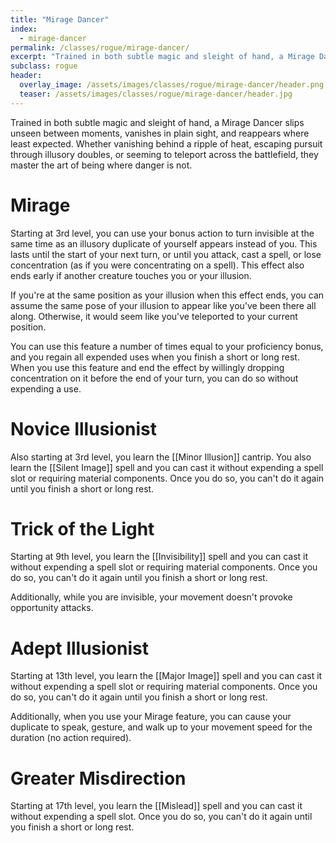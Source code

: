 ```yaml
---
title: "Mirage Dancer"
index:
  - mirage-dancer
permalink: /classes/rogue/mirage-dancer/
excerpt: "Trained in both subtle magic and sleight of hand, a Mirage Dancer slips unseen between moments, vanishes in plain sight, and reappears where least expected."
subclass: rogue
header:
  overlay_image: /assets/images/classes/rogue/mirage-dancer/header.png
  teaser: /assets/images/classes/rogue/mirage-dancer/header.jpg
---
```

Trained in both subtle magic and sleight of hand, a Mirage Dancer slips unseen between moments, vanishes in plain sight, and reappears where least expected. Whether vanishing behind a ripple of heat, escaping pursuit through illusory doubles, or seeming to teleport across the battlefield, they master the art of being where danger is not.

# Mirage
Starting at 3rd level, you can use your bonus action to turn invisible at the same time as an illusory duplicate of yourself appears instead of you. This lasts until the start of your next turn, or until you attack, cast a spell, or lose concentration (as if you were concentrating on a spell). This effect also ends early if another creature touches you or your illusion.

If you're at the same position as your illusion when this effect ends, you can assume the same pose of your illusion to appear like you've been there all along. Otherwise, it would seem like you've teleported to your current position.

You can use this feature a number of times equal to your proficiency bonus, and you regain all expended uses when you finish a short or long rest. When you use this feature and end the effect by willingly dropping concentration on it before the end of your turn, you can do so without expending a use.

# Novice Illusionist 
Also starting at 3rd level, you learn the [[Minor Illusion]] cantrip. You also learn the [[Silent Image]] spell and you can cast it without expending a spell slot or requiring material components. Once you do so, you can't do it again until you finish a short or long rest.

# Trick of the Light
Starting at 9th level, you learn the [[Invisibility]] spell and you can cast it without expending a spell slot or requiring material components. Once you do so, you can't do it again until you finish a short or long rest.

Additionally, while you are invisible, your movement doesn't provoke opportunity attacks.

# Adept Illusionist
Starting at 13th level, you learn the [[Major Image]] spell and you can cast it without expending a spell slot or requiring material components. Once you do so, you can't do it again until you finish a short or long rest.

Additionally, when you use your Mirage feature, you can cause your duplicate to speak, gesture, and walk up to your movement speed for the duration (no action required).

# Greater Misdirection
Starting at 17th level, you learn the [[Mislead]] spell and you can cast it without expending a spell slot. Once you do so, you can't do it again until you finish a short or long rest.